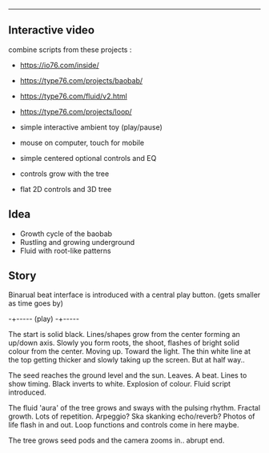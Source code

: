 -----------------
## Interactive video


combine scripts from these projects :
- https://io76.com/inside/
- https://type76.com/projects/baobab/
- https://type76.com/fluid/v2.html
- https://type76.com/projects/loop/

- simple interactive ambient toy (play/pause)
- mouse on computer, touch for mobile
- simple centered optional controls and EQ
- controls grow with the tree
- flat 2D controls and 3D tree

## Idea

- Growth cycle of the baobab
- Rustling and growing underground
- Fluid with root-like patterns


## Story

Binarual beat interface is introduced with a central play button. (gets smaller as time goes by)


-+----- (play) -+-----



The start is solid black. Lines/shapes grow from the center forming an up/down axis. Slowly you form roots, the shoot, flashes of bright solid colour from the center. Moving up. Toward the light. The thin white line at the top getting thicker and slowly taking up the screen. But at half way.. 

The seed reaches the ground level and the sun. Leaves. A beat. Lines to show timing. Black inverts to white. Explosion of colour. Fluid script introduced.

The fluid 'aura' of the tree grows and sways with the pulsing rhythm. Fractal growth. Lots of repetition. Arpeggio? Ska skanking echo/reverb? Photos of life flash in and out. Loop functions and controls come in here maybe.

The tree grows seed pods and the camera zooms in.. abrupt end.


